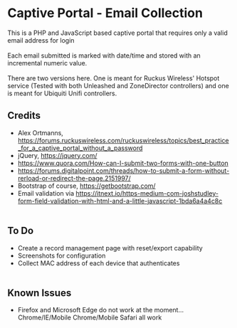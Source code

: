 # Captive Portal - Email Collection
This is a PHP and JavaScript based captive portal that requires only a valid email address for login<br><br>
Each email submitted is marked with date/time and stored with an incremental numeric value.
<br><br>
There are two versions here. One is meant for Ruckus Wireless' Hotspot service (Tested with both Unleashed and ZoneDirector controllers) and one is meant for Ubiquiti Unifi controllers.

## Credits
- Alex Ortmanns, https://forums.ruckuswireless.com/ruckuswireless/topics/best_practice_for_a_captive_portal_without_a_password <br>
- jQuery, https://jquery.com/
- https://www.quora.com/How-can-I-submit-two-forms-with-one-button <br>
- https://forums.digitalpoint.com/threads/how-to-submit-a-form-without-rerload-or-redirect-the-page.2151997/ <br>
- Bootstrap of course, https://getbootstrap.com/<br>
- Email validation via https://itnext.io/https-medium-com-joshstudley-form-field-validation-with-html-and-a-little-javascript-1bda6a4a4c8c
<br><br>
## To Do
- Create a record management page with reset/export capability <br>
- Screenshots for configuration <br>
- Collect MAC address of each device that authenticates <br><br>
## Known Issues
- Firefox and Microsoft Edge do not work at the moment... Chrome/IE/Mobile Chrome/Mobile Safari all work<br>
